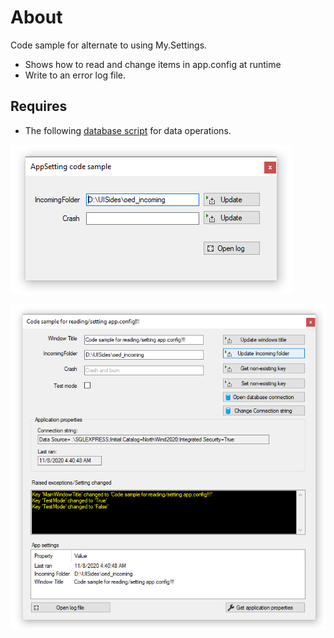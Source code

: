 ﻿# About

Code sample for alternate to using My.Settings.

- Shows how to read and change items in app.config at runtime
- Write to an error log file.

## Requires

- The following [database script](https://gist.github.com/karenpayneoregon/9bdf1a7d5310ac1d562b2326d79d6038) for data operations.

 
![screenshot](../assets/AppSettingsDemoScreen.png)

![screen1](../assets/MyAppAlternateSettings.png)
